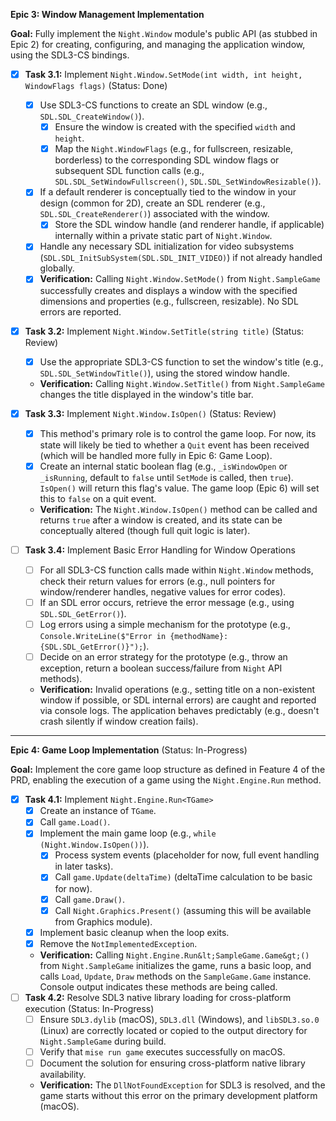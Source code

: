 **Epic 3: Window Management Implementation**

**Goal:** Fully implement the `Night.Window` module's public API (as stubbed in Epic 2) for creating, configuring, and managing the application window, using the SDL3-CS bindings.

- [x] **Task 3.1:** Implement `Night.Window.SetMode(int width, int height, WindowFlags flags)` (Status: Done)
    - [x] Use SDL3-CS functions to create an SDL window (e.g., `SDL.SDL_CreateWindow()`).
        - [x] Ensure the window is created with the specified `width` and `height`.
        - [x] Map the `Night.WindowFlags` (e.g., for fullscreen, resizable, borderless) to the corresponding SDL window flags or subsequent SDL function calls (e.g., `SDL.SDL_SetWindowFullscreen()`, `SDL.SDL_SetWindowResizable()`).
    - [x] If a default renderer is conceptually tied to the window in your design (common for 2D), create an SDL renderer (e.g., `SDL.SDL_CreateRenderer()`) associated with the window.
        - [x] Store the SDL window handle (and renderer handle, if applicable) internally within a private static part of `Night.Window`.
    - [x] Handle any necessary SDL initialization for video subsystems (`SDL.SDL_InitSubSystem(SDL.SDL_INIT_VIDEO)`) if not already handled globally.
    - [x] **Verification:** Calling `Night.Window.SetMode()` from `Night.SampleGame` successfully creates and displays a window with the specified dimensions and properties (e.g., fullscreen, resizable). No SDL errors are reported.

- [x] **Task 3.2:** Implement `Night.Window.SetTitle(string title)` (Status: Review)
    - [x] Use the appropriate SDL3-CS function to set the window's title (e.g., `SDL.SDL_SetWindowTitle()`), using the stored window handle.
    - **Verification:** Calling `Night.Window.SetTitle()` from `Night.SampleGame` changes the title displayed in the window's title bar.

- [x] **Task 3.3:** Implement `Night.Window.IsOpen()` (Status: Review)
    - [x] This method's primary role is to control the game loop. For now, its state will likely be tied to whether a `Quit` event has been received (which will be handled more fully in Epic 6: Game Loop).
    - [x] Create an internal static boolean flag (e.g., `_isWindowOpen` or `_isRunning`, default to `false` until `SetMode` is called, then `true`). `IsOpen()` will return this flag's value. The game loop (Epic 6) will set this to `false` on a quit event.
    - **Verification:** The `Night.Window.IsOpen()` method can be called and returns `true` after a window is created, and its state can be conceptually altered (though full quit logic is later).

- [ ] **Task 3.4:** Implement Basic Error Handling for Window Operations
    - [ ] For all SDL3-CS function calls made within `Night.Window` methods, check their return values for errors (e.g., null pointers for window/renderer handles, negative values for error codes).
    - [ ] If an SDL error occurs, retrieve the error message (e.g., using `SDL.SDL_GetError()`).
    - [ ] Log errors using a simple mechanism for the prototype (e.g., `Console.WriteLine($"Error in {methodName}: {SDL.SDL_GetError()}");`).
    - [ ] Decide on an error strategy for the prototype (e.g., throw an exception, return a boolean success/failure from `Night` API methods).
    - **Verification:** Invalid operations (e.g., setting title on a non-existent window if possible, or SDL internal errors) are caught and reported via console logs. The application behaves predictably (e.g., doesn't crash silently if window creation fails).

---

**Epic 4: Game Loop Implementation** (Status: In-Progress)

**Goal:** Implement the core game loop structure as defined in Feature 4 of the PRD, enabling the execution of a game using the `Night.Engine.Run` method.

- [x] **Task 4.1:** Implement `Night.Engine.Run<TGame>`
    - [x] Create an instance of `TGame`.
    - [x] Call `game.Load()`.
    - [x] Implement the main game loop (e.g., `while (Night.Window.IsOpen())`).
        - [x] Process system events (placeholder for now, full event handling in later tasks).
        - [x] Call `game.Update(deltaTime)` (deltaTime calculation to be basic for now).
        - [x] Call `game.Draw()`.
        - [x] Call `Night.Graphics.Present()` (assuming this will be available from Graphics module).
    - [x] Implement basic cleanup when the loop exits.
    - [x] Remove the `NotImplementedException`.
    - **Verification:** Calling `Night.Engine.Run&lt;SampleGame.Game&gt;()` from `Night.SampleGame` initializes the game, runs a basic loop, and calls `Load`, `Update`, `Draw` methods on the `SampleGame.Game` instance. Console output indicates these methods are being called.
- [ ] **Task 4.2:** Resolve SDL3 native library loading for cross-platform execution (Status: In-Progress)
    - [ ] Ensure `SDL3.dylib` (macOS), `SDL3.dll` (Windows), and `libSDL3.so.0` (Linux) are correctly located or copied to the output directory for `Night.SampleGame` during build.
    - [ ] Verify that `mise run game` executes successfully on macOS.
    - [ ] Document the solution for ensuring cross-platform native library availability.
    - **Verification:** The `DllNotFoundException` for SDL3 is resolved, and the game starts without this error on the primary development platform (macOS).
